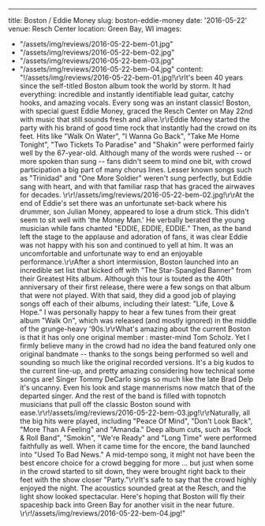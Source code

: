 ---
title: Boston / Eddie Money
slug: boston-eddie-money
date: '2016-05-22'
venue: Resch Center
location: Green Bay, WI
images:
- "/assets/img/reviews/2016-05-22-bem-01.jpg"
- "/assets/img/reviews/2016-05-22-bem-02.jpg"
- "/assets/img/reviews/2016-05-22-bem-03.jpg"
- "/assets/img/reviews/2016-05-22-bem-04.jpg"
content: "!/assets/img/reviews/2016-05-22-bem-01.jpg!\r\rIt's been 40 years
since the self-titled Boston album took the world by storm. It had everything:
incredible and instantly identifiable lead guitar, catchy hooks, and amazing vocals.
Every song was an instant classic! Boston, with special guest Eddie Money, graced
the Resch Center on May 22nd with music that still sounds fresh and alive.\r\rEddie
Money started the party with his brand of good time rock that instantly had the
crowd on its feet. Hits like \"Walk On Water\", \"I Wanna Go Back\", \"Take Me
Home Tonight\", \"Two Tickets To Paradise\" and \"Shakin\" were performed fairly
well by the 67-year-old. Although many of the words were rushed -- or more spoken
than sung -- fans didn't seem to mind one bit, with crowd participation a big
part of many chorus lines. Lesser known songs such as \"Trinidad\" and \"One More
Soldier\" weren't sung perfectly, but Eddie sang with heart, and with that familiar
rasp that has graced the airwaves for decades. \r\r!/assets/img/reviews/2016-05-22-bem-02.jpg!\r\rAt
the end of Eddie's set there was an unfortunate set-back where his drummer, son
Julian Money, appeared to lose a drum stick. This didn't seem to sit well with
'the Money Man.' He verbally berated the young musician while fans chanted \"EDDIE,
EDDIE, EDDIE.\" Then, as the band left the stage to the applause and adoration
of fans, it was clear Eddie was not happy with his son and continued to yell at
him. It was an uncomfortable and unfortunate way to end an enjoyable performance.\r\rAfter
a short intermission, Boston launched into an incredible set list that kicked
off with \"The Star-Spangled Banner\" from their Greatest Hits album. Although
this tour is touted as the 40th anniversary of their first release, there were
a few songs on that album that were not played. With that said, they did a good
job of playing songs off each of their albums, including their latest: \"Life,
Love &amp; Hope.\" I was personally happy to hear a few tunes from their great
album \"Walk On\", which was released (and mostly ignored) in the middle of the
grunge-heavy '90s.\r\rWhat's amazing about the current Boston is that it has only
one original member : master-mind Tom Scholz. Yet I firmly believe many in the
crowd had no idea the band featured only one original bandmate -- thanks to the
songs being performed so well and sounding so much like the original recorded
versions. It's a big kudos to the current line-up, and pretty amazing considering
how technical some songs are! Singer Tommy DeCarlo sings so much like the late
Brad Delp it's uncanny. Even his look and stage mannerisms now match that of the
departed singer. And the rest of the band is filled with topnotch musicians that
pull off the classic Boston sound with ease.\r\r!/assets/img/reviews/2016-05-22-bem-03.jpg!\r\rNaturally,
all the big hits were played, including \"Peace Of Mind\", \"Don't Look Back\",
\"More Than A Feeling\" and \"Amanda.\" Deep album cuts, such as \"Rock &amp;
Roll Band\", \"Smokin\", \"We're Ready\" and \"Long Time\" were performed faithfully
as well. When it came time for the encore, the band launched into \"Used To Bad
News.\" A mid-tempo song, it might not have been the best encore choice for a
crowd begging for more ... but just when some in the crowd started to sit down,
they were brought right back to their feet with the show closer \"Party.\"\r\rIt's
safe to say that the crowd highly enjoyed the night. The acoustics sounded great
at the Resch, and the light show looked spectacular. Here's hoping that Boston
will fly their spaceship back into Green Bay for another visit in the near future.
\r\r!/assets/img/reviews/2016-05-22-bem-04.jpg!"